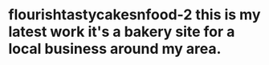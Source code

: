# flourishtastycakesnfood-2 this is my latest work it's a bakery site for a local business around my area.

